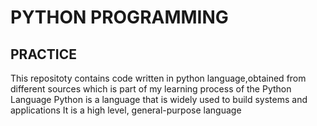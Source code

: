 # PYTHON PROGRAMMING

## PRACTICE
This repositoty contains code written in python language,obtained from different sources which is part of my learning process of the Python Language
Python is a language that is widely used to build systems and applications
It is a high level, general-purpose language
